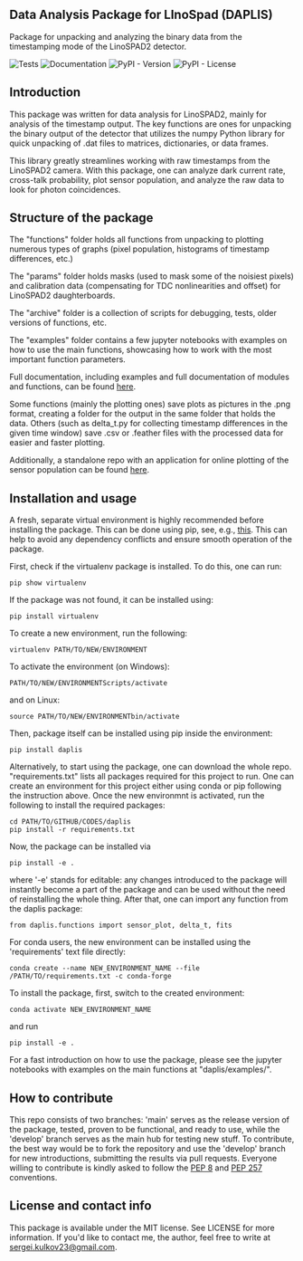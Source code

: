 ## Data Analysis Package for LInoSpad (DAPLIS)

Package for unpacking and analyzing the binary data from the timestamping mode of the LinoSPAD2 detector.

![Tests](https://github.com/rngKomorebi/LinoSPAD2/actions/workflows/tests.yml/badge.svg)
![Documentation](https://github.com/rngKomorebi/LinoSPAD2/actions/workflows/documentation.yml/badge.svg)
![PyPI - Version](https://img.shields.io/pypi/v/daplis)
![PyPI - License](https://img.shields.io/pypi/l/daplis)

## Introduction

This package was written for data analysis for LinoSPAD2, mainly for
analysis of the timestamp output. The key functions are ones for
unpacking the binary output of the detector that utilizes the numpy
Python library for quick unpacking of .dat files to matrices,
dictionaries, or data frames.

This library greatly streamlines working with raw timestamps from 
the LinoSPAD2 camera. With this package, one can analyze dark current 
rate, cross-talk probability, plot sensor population, and analyze the
raw data to look for photon coincidences.

## Structure of the package

The "functions" folder holds all functions from unpacking to plotting
numerous types of graphs (pixel population, histograms of timestamp
differences, etc.)

The "params" folder holds masks (used to mask some of the noisiest
pixels) and calibration data (compensating for TDC nonlinearities and
offset) for LinoSPAD2 daughterboards.

The "archive" folder is a collection of scripts for debugging, tests,
older versions of functions, etc.

The "examples" folder contains a few jupyter notebooks with examples
on how to use the main functions, showcasing how to work with the
most important function parameters.

Full documentation, including examples and full documentation of
modules and functions, can be found [here](https://rngkomorebi.github.io/daplis/).

Some functions (mainly the plotting ones) save plots as pictures in the
.png format, creating a folder for the output in the same folder that
holds the data. Others (such as delta_t.py for collecting timestamp differences
in the given time window) save .csv or .feather files with the processed data for
easier and faster plotting.

Additionally, a standalone repo with an application for online plotting
of the sensor population can be found [here](https://github.com/rngKomorebi/LinoSPAD2-app).

## Installation and usage

A fresh, separate virtual environment is highly recommended before installing the package.
This can be done using pip, see, e.g., [this](https://packaging.python.org/en/latest/guides/installing-using-pip-and-virtual-environments/).
This can help to avoid any dependency conflicts and ensure smooth operation of the
package.

First, check if the virtualenv package is installed. To do this, one can run:
```
pip show virtualenv
```
If the package was not found, it can be installed using:
```
pip install virtualenv
```
To create a new environment, run the following:
```
virtualenv PATH/TO/NEW/ENVIRONMENT
```
To activate the environment (on Windows):
```
PATH/TO/NEW/ENVIRONMENTScripts/activate
```
and on Linux:
```
source PATH/TO/NEW/ENVIRONMENTbin/activate
```

Then, package itself can be installed using pip inside the environment:
```
pip install daplis
```

Alternatively, to start using the package, one can download the whole repo. "requirements.txt" 
lists all packages required for this project to run. One can create 
an environment for this project either using conda or pip following the instruction 
above. Once the new environmnt is activated, run the following to install 
the required packages:
```
cd PATH/TO/GITHUB/CODES/daplis
pip install -r requirements.txt
```
Now, the package can be installed via
```
pip install -e .
```
where '-e' stands for editable: any changes introduced to the package will
instantly become a part of the package and can be used without the need
of reinstalling the whole thing. After that, one can import any function 
from the daplis package:
```
from daplis.functions import sensor_plot, delta_t, fits
```

For conda users, the new environment can be installed using the 'requirements' 
text file directly:
```
conda create --name NEW_ENVIRONMENT_NAME --file /PATH/TO/requirements.txt -c conda-forge
```
To install the package, first, switch to the created environment:
```
conda activate NEW_ENVIRONMENT_NAME
```
and run
```
pip install -e .
```

For a fast introduction on how to use the package, please see the
jupyter notebooks with examples on the main functions at "daplis/examples/".

## How to contribute

This repo consists of two branches: 'main' serves as the release version
of the package, tested, proven to be functional, and ready to use, while
the 'develop' branch serves as the main hub for testing new stuff. To
contribute, the best way would be to fork the repository and use the 'develop'
branch for new introductions, submitting the results via pull requests. 
Everyone willing to contribute is kindly asked to follow the 
[PEP 8](https://peps.python.org/pep-0008/) and 
[PEP 257](https://peps.python.org/pep-0257/) conventions.

## License and contact info

This package is available under the MIT license. See LICENSE for more
information. If you'd like to contact me, the author, feel free to
write at sergei.kulkov23@gmail.com.
